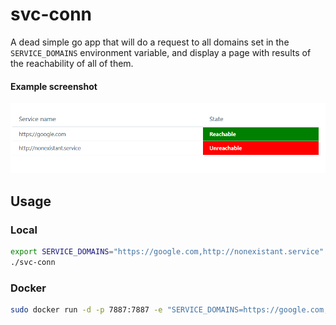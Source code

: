 # svc-conn

A dead simple go app that will do a request to all domains set in the `SERVICE_DOMAINS` environment variable, and display a page with results of the reachability of all of them.

#### Example screenshot

![screenshot](docs/screenshot.png)

## Usage

### Local

```bash
export SERVICE_DOMAINS="https://google.com,http://nonexistant.service"
./svc-conn
```

### Docker

```bash
sudo docker run -d -p 7887:7887 -e "SERVICE_DOMAINS=https://google.com,http://nonexistant.service" bonemind/svc-conn
```


